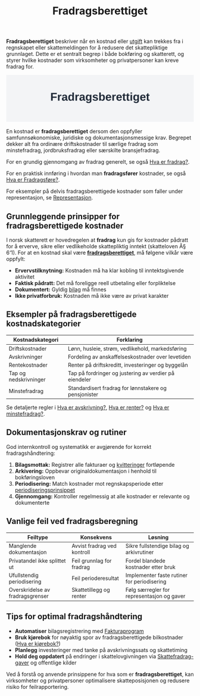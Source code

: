 ﻿---
title: "Fradragsberettiget"
meta_title: "Fradragsberettiget"
meta_description: '**Fradragsberettiget** beskriver når en kostnad eller [utgift](/blogs/regnskap/utgift "Utgift “ Komplett Guide til Utgifter i Norsk Regnskap") kan trekkes fr...'
slug: fradragsberettiget
type: blog
layout: pages/single
---

**Fradragsberettiget** beskriver når en kostnad eller [utgift](/blogs/regnskap/utgift "Utgift “ Komplett Guide til Utgifter i Norsk Regnskap") kan trekkes fra i regnskapet eller skattemeldingen for å redusere det skattepliktige grunnlaget. Dette er et sentralt begrep i både bokføring og skatterett, og styrer hvilke kostnader som virksomheter og privatpersoner kan kreve fradrag for.

![Fradragsberettiget](fradragsberettiget-image.svg)

En kostnad er **fradragsberettiget** dersom den oppfyller samfunnsøkonomiske, juridiske og dokumentasjonsmessige krav. Begrepet dekker alt fra ordinære driftskostnader til særlige fradrag som minstefradrag, jordbruksfradrag eller særskilte bransjefradrag.

For en grundig gjennomgang av fradrag generelt, se også [Hva er fradrag?](/blogs/regnskap/hva-er-fradrag "Hva er fradrag? En guide til Norske Skatteregler").

For en praktisk innføring i hvordan man **fradragsfører** kostnader, se også [Hva er Fradragsføre?](/blogs/regnskap/hva-er-fradragsfoere "Hva betyr å fradragsføre i regnskap?").

For eksempler på delvis fradragsberettigede kostnader som faller under representasjon, se [Representasjon](/blogs/regnskap/representasjon "Representasjon “ Guide til representasjon og regnskapsmessig behandling i Norge").

## Grunnleggende prinsipper for fradragsberettigede kostnader

I norsk skatterett er hovedregelen at **fradrag** kun gis for kostnader pådratt for å erverve, sikre eller vedlikeholde skattepliktig inntekt (skatteloven Â§ 6‘1). For at en kostnad skal være **[fradragsberettiget](/blogs/regnskap/fradragsberettiget "Hva betyr Fradragsberettiget?")**, må følgene vilkår være oppfylt:

* **Ervervstilknytning:** Kostnaden må ha klar kobling til inntektsgivende aktivitet
* **Faktisk pådratt:** Det må foreligge reell utbetaling eller forpliktelse
* **Dokumentert:** Gyldig [bilag](/blogs/regnskap/hva-er-bilag "Hva er bilag? Guide til regnskapsbilag og dokumentasjon") må finnes
* **Ikke privatforbruk:** Kostnaden må ikke være av privat karakter

## Eksempler på fradragsberettigede kostnadskategorier

| Kostnadskategori       | Forklaring                                                  |
|------------------------|-------------------------------------------------------------|
| Driftskostnader        | Lønn, husleie, strøm, vedlikehold, markedsføring           |
| Avskrivninger          | Fordeling av anskaffelseskostnader over levetiden           |
| Rentekostnader         | Renter på driftskreditt, investeringer og byggelån          |
| Tap og nedskrivninger  | Tap på fordringer og justering av verdier på eiendeler      |
| Minstefradrag          | Standardisert fradrag for lønnstakere og pensjonister       |

Se detaljerte regler i [Hva er avskrivning?](/blogs/regnskap/hva-er-avskrivning "Hva er avskrivning? Guide til avskrivningsmetoder"), [Hva er renter?](/blogs/regnskap/hva-er-rentekostnader "Hva er rentekostnader? Guide til rentefradrag") og [Hva er minstefradrag?](/blogs/regnskap/hva-er-minstefradrag "Hva er minstefradrag? Komplett guide").

## Dokumentasjonskrav og rutiner

God internkontroll og systematikk er avgjørende for korrekt fradragshåndtering:

1. **Bilagsmottak:** Registrer alle fakturaer og [kvitteringer](/blogs/regnskap/kvittering "Hva er Kvittering? En Guide til Kvitteringskrav i Norsk Regnskap") fortløpende
2. **Arkivering:** Oppbevar originaldokumentasjon i henhold til bokføringsloven
3. **Periodisering:** Match kostnader mot regnskapsperiode etter [periodiseringsprinsippet](/blogs/regnskap/hva-er-avstemming "Hva er avstemming? Guide til periodisering og avstemming")
4. **Gjennomgang:** Kontroller regelmessig at alle kostnader er relevante og dokumenterte

## Vanlige feil ved fradragsberegning

| Feiltype                        | Konsekvens                     | Løsning                                  |
|---------------------------------|--------------------------------|------------------------------------------|
| Manglende dokumentasjon         | Avvist fradrag ved kontroll    | Sikre fullstendige bilag og arkivrutiner |
| Privatandel ikke splittet ut    | Feil grunnlag for fradrag       | Fordel blandede kostnader etter bruk     |
| Ufullstendig periodisering      | Feil perioderesultat           | Implementer faste rutiner for periodisering |
| Overskridelse av fradragsgrenser| Skattetillegg og renter       | Følg særregler for representasjon og gaver |

## Tips for optimal fradragshåndtering

- **Automatiser** bilagsregistrering med [Fakturaprogram](/blogs/regnskap/fakturaprogram "Hva er fakturaprogram? Guide til automatisering av faktura")
- **Bruk kjørebok** for nøyaktig spor av fradragsberettigede bilkostnader ([Hva er kjørebok?](/blogs/regnskap/hva-er-kjorebok "Hva er kjørebok? Guide til kjørebok for bedrifter"))
- **Planlegg** investeringer med tanke på avskrivningssats og skattetiming
- **Hold deg oppdatert** på endringer i skattelovgivningen via [Skattefradrag-gaver](/blogs/regnskap/skattefradrag-gaver-veldedige-organisasjoner "Skattefradrag gaver til veldedige organisasjoner") og offentlige kilder

Ved å forstå og anvende prinsippene for hva som er **fradragsberettiget**, kan virksomheter og privatpersoner optimalisere skatteposisjonen og redusere risiko for feilrapportering.











